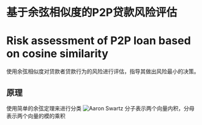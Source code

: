 # 基于余弦相似度的P2P贷款风险评估
# Risk assessment of P2P loan based on cosine similarity
使用余弦相似度对贷款者贷款行为的风险进行评估，指导其做出风险最小的决策。
## 原理
使用简单的余弦定理来进行分类
![Aaron Swartz](https://raw.githubusercontent.com/ineedahouse/markdownPhoto/main/p2pBasedCos/COS1.png)
分子表示两个向量内积，分母表示两个向量的模的乘积
